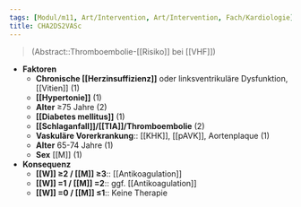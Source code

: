 ```yaml
---
tags: [Modul/m11, Art/Intervention, Art/Intervention, Fach/Kardiologie]
title: CHA2DS2VASc
---
```

> (Abstract::Thromboembolie-[[Risiko]] bei [[VHF]])
- **Faktoren**
	- **Chronische [[Herzinsuffizienz]]** oder linksventrikuläre Dysfunktion, [[Vitien]] (1)
	- **[[Hypertonie]]** (1)
	- **Alter** ≥75 Jahre (2)
	- **[[Diabetes mellitus]]** (1)
	- **[[Schlaganfall]]/[[TIA]]/Thromboembolie** (2)
	- **Vaskuläre Vorerkrankung**:: [[KHK]], [[pAVK]], Aortenplaque (1)
	- **Alter** 65-74 Jahre (1)
	- **Sex** [[M]] (1)
- **Konsequenz**
	- **[[W]] ≥2 / [[M]] ≥3**:: [[Antikoagulation]]
	- **[[W]] =1 / [[M]] =2**:: ggf. [[Antikoagulation]]
	- **[[W]] =0 / [[M]] ≤1**:: Keine Therapie
